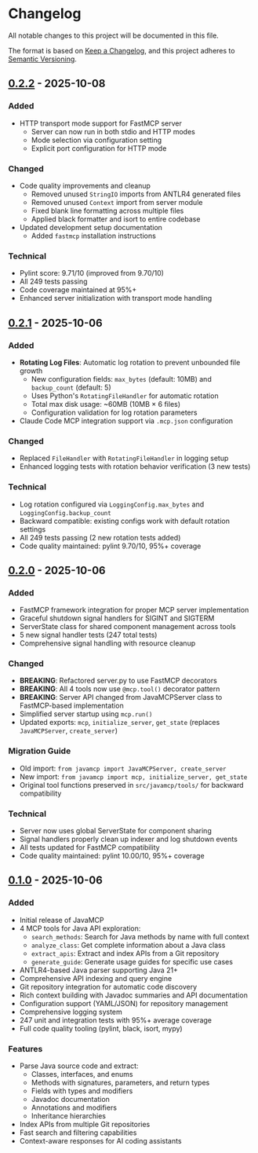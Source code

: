 # Changelog

All notable changes to this project will be documented in this file.

The format is based on [Keep a Changelog](https://keepachangelog.com/en/1.0.0/),
and this project adheres to [Semantic Versioning](https://semver.org/spec/v2.0.0.html).

## [0.2.2] - 2025-10-08

### Added
- HTTP transport mode support for FastMCP server
  - Server can now run in both stdio and HTTP modes
  - Mode selection via configuration setting
  - Explicit port configuration for HTTP mode

### Changed
- Code quality improvements and cleanup
  - Removed unused `StringIO` imports from ANTLR4 generated files
  - Removed unused `Context` import from server module
  - Fixed blank line formatting across multiple files
  - Applied black formatter and isort to entire codebase
- Updated development setup documentation
  - Added `fastmcp` installation instructions

### Technical
- Pylint score: 9.71/10 (improved from 9.70/10)
- All 249 tests passing
- Code coverage maintained at 95%+
- Enhanced server initialization with transport mode handling

## [0.2.1] - 2025-10-06

### Added
- **Rotating Log Files**: Automatic log rotation to prevent unbounded file growth
  - New configuration fields: `max_bytes` (default: 10MB) and `backup_count` (default: 5)
  - Uses Python's `RotatingFileHandler` for automatic rotation
  - Total max disk usage: ~60MB (10MB × 6 files)
  - Configuration validation for log rotation parameters
- Claude Code MCP integration support via `.mcp.json` configuration

### Changed
- Replaced `FileHandler` with `RotatingFileHandler` in logging setup
- Enhanced logging tests with rotation behavior verification (3 new tests)

### Technical
- Log rotation configured via `LoggingConfig.max_bytes` and `LoggingConfig.backup_count`
- Backward compatible: existing configs work with default rotation settings
- All 249 tests passing (2 new rotation tests added)
- Code quality maintained: pylint 9.70/10, 95%+ coverage

## [0.2.0] - 2025-10-06

### Added
- FastMCP framework integration for proper MCP server implementation
- Graceful shutdown signal handlers for SIGINT and SIGTERM
- ServerState class for shared component management across tools
- 5 new signal handler tests (247 total tests)
- Comprehensive signal handling with resource cleanup

### Changed
- **BREAKING**: Refactored server.py to use FastMCP decorators
- **BREAKING**: All 4 tools now use `@mcp.tool()` decorator pattern
- **BREAKING**: Server API changed from JavaMCPServer class to FastMCP-based implementation
- Simplified server startup using `mcp.run()`
- Updated exports: `mcp`, `initialize_server`, `get_state` (replaces `JavaMCPServer`, `create_server`)

### Migration Guide
- Old import: `from javamcp import JavaMCPServer, create_server`
- New import: `from javamcp import mcp, initialize_server, get_state`
- Original tool functions preserved in `src/javamcp/tools/` for backward compatibility

### Technical
- Server now uses global ServerState for component sharing
- Signal handlers properly clean up indexer and log shutdown events
- All tests updated for FastMCP compatibility
- Code quality maintained: pylint 10.00/10, 95%+ coverage

## [0.1.0] - 2025-10-06

### Added
- Initial release of JavaMCP
- 4 MCP tools for Java API exploration:
  - `search_methods`: Search for Java methods by name with full context
  - `analyze_class`: Get complete information about a Java class
  - `extract_apis`: Extract and index APIs from a Git repository
  - `generate_guide`: Generate usage guides for specific use cases
- ANTLR4-based Java parser supporting Java 21+
- Comprehensive API indexing and query engine
- Git repository integration for automatic code discovery
- Rich context building with Javadoc summaries and API documentation
- Configuration support (YAML/JSON) for repository management
- Comprehensive logging system
- 247 unit and integration tests with 95%+ average coverage
- Full code quality tooling (pylint, black, isort, mypy)

### Features
- Parse Java source code and extract:
  - Classes, interfaces, and enums
  - Methods with signatures, parameters, and return types
  - Fields with types and modifiers
  - Javadoc documentation
  - Annotations and modifiers
  - Inheritance hierarchies
- Index APIs from multiple Git repositories
- Fast search and filtering capabilities
- Context-aware responses for AI coding assistants

[0.2.2]: https://github.com/rubensgomes/javamcp/releases/tag/v0.2.2
[0.2.1]: https://github.com/rubensgomes/javamcp/releases/tag/v0.2.1
[0.2.0]: https://github.com/rubensgomes/javamcp/releases/tag/v0.2.0
[0.1.0]: https://github.com/rubensgomes/javamcp/releases/tag/v0.1.0
